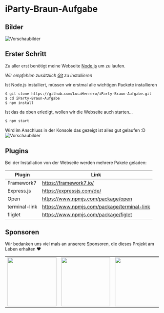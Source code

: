 # iParty-Braun-Aufgabe
## Bilder 
![Vorschaubilder](https://i.ibb.co/HHs1CKk/Main.png)

## Erster Schritt

Zu aller erst benötigt meine Webseite [Node.js](https://nodejs.org/) um zu laufen. 

*Wir empfehlen zusätzlich [Git](https://git-scm.com/) zu installieren*

Ist Node.js installiert, müssen wir erstmal alle wichtigen Packete installieren

```sh
$ git clone https://github.com/LucaHerrero/iParty-Braun-Aufgabe.git
$ cd iParty-Braun-Aufgabe
$ npm install
```

Ist das da oben erledigt, wollen wir die Webseite auch starten...

```sh
$ npm start
```

Wird im Anschluss in der Konsole das gezeigt ist alles gut gelaufen  :D
![Vorschaubilder](https://lawyer.spickx.com/DMCA/carbon.svg)

## Plugins

Bei der Installation von der Webseite werden mehrere Pakete geladen:

| Plugin | Link |
| ------ | ------ |
| Framework7 | https://framework7.io/ |
| Express.js | https://expressjs.com/de/ |
| Open | https://www.npmjs.com/package/open |
| terminal-link | https://www.npmjs.com/package/terminal-link |
| fliglet | https://www.npmjs.com/package/figlet |

## Sponsoren

Wir bedanken uns viel mals an unserere Sponsoren, die dieses Projekt am Leben erhalten ❤

<table>
  <tr>
    <td align="center" valign="middle">
        <img width="160" src="https://upload.wikimedia.org/wikipedia/commons/thumb/9/9a/Pablo_Escobar_Mug.jpg/800px-Pablo_Escobar_Mug.jpg">
    </td>
    <td align="center" valign="middle">
        <img width="160" src="https://rp-online.de/imgs/32/4/8/3/5/9/1/3/5/tok_e83798747f3c079acdf90cf5b0286cd5/w1377_h1500_x525_y438_RTR_2019-02-12T235740Z_804135970_RC17711359E0_RTRMADP_3_USA-MEXICO-EL-CHAPO-9d17d45645c38658.JPG">
    </td>
   <td align="center" valign="middle">
        <img width="160" src="https://images.fineartamerica.com/images/artworkimages/medium/1/al-capone-scarface-mafia-crime-boss-20170628-wingsdomain-art-and-photography.jpg">
    </td>  
  </tr>
</table>
